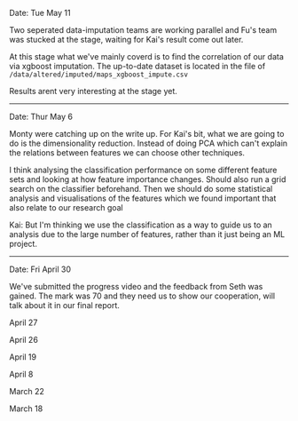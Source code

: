 Date: Tue May 11

Two seperated data-imputation teams are working parallel and Fu's team was stucked at the stage, waiting for Kai's result come out later.

At this stage what we've mainly coverd is to find the correlation of our data via xgboost imputation. The up-to-date dataset is located in the file of `/data/altered/imputed/maps_xgboost_impute.csv`

Results arent very interesting at the stage yet.

-----

Date: Thur May 6

Monty were catching up on the write up. For Kai's bit, what we are going to do is the dimensionality reduction. Instead of doing PCA which can't explain the relations between features we can choose other techniques.

I think analysing the classification performance on some different feature sets and looking at how feature importance changes. Should also run a grid search on the classifier beforehand. Then we should do some statistical analysis and visualisations of the features which we found important that also relate to our research goal

Kai: But I'm thinking we use the classification as a way to guide us to an analysis due to the large number of features, rather than it just being an ML project.

----

Date: Fri April 30

We've submitted the progress video and the feedback from Seth was gained. The mark was 70 and they need us to show our cooperation, will talk about it in our final report.

April 27

April 26

April 19

April 8

March 22

March 18

